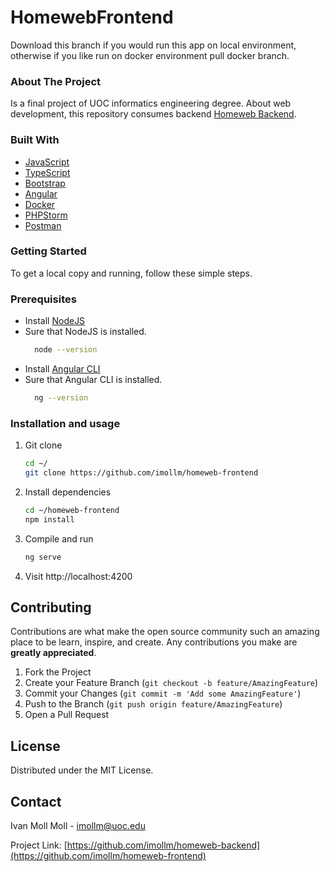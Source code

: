 # HomewebFrontend

Download this branch if you would run this app on local environment, otherwise if you like run on docker environment pull docker branch.


<!-- ABOUT THE PROJECT -->
### About The Project

Is a final project of UOC informatics engineering degree. About web development, this repository consumes backend [Homeweb Backend](https://github.com/imollm/homeweb-backend).

### Built With

* [JavaScript](https://developer.mozilla.org/es/docs/Web/JavaScript)
* [TypeScript](https://www.typescriptlang.org/)
* [Bootstrap](https://getbootstrap.com/)  
* [Angular](https://laravel.com/)
* [Docker](https://www.docker.com/)
* [PHPStorm](https://www.jetbrains.com/es-es/phpstorm/)
* [Postman](https://www.postman.com/)


<!-- GETTING STARTED -->
### Getting Started

To get a local copy and running, follow these simple steps.

### Prerequisites

* Install [NodeJS](https://nodejs.org/es/download/)
* Sure that NodeJS is installed.
    ```sh
      node --version
    ```
* Install [Angular CLI](https://angular.io/cli)
* Sure that Angular CLI is installed.
    ```sh
      ng --version
    ```

### Installation and usage

1. Git clone
   ```sh
   cd ~/
   git clone https://github.com/imollm/homeweb-frontend
   ```
2. Install dependencies
   ```sh
   cd ~/homeweb-frontend
   npm install
   ```
3. Compile and run
   ```sh
   ng serve
   ```
4. Visit http://localhost:4200

<!-- CONTRIBUTING -->
## Contributing

Contributions are what make the open source community such an amazing place to be learn, inspire, and create. Any contributions you make are **greatly appreciated**.

1. Fork the Project
2. Create your Feature Branch (`git checkout -b feature/AmazingFeature`)
3. Commit your Changes (`git commit -m 'Add some AmazingFeature'`)
4. Push to the Branch (`git push origin feature/AmazingFeature`)
5. Open a Pull Request

<!-- LICENSE -->
## License

Distributed under the MIT License.

<!-- CONTACT -->
## Contact

Ivan Moll Moll - imollm@uoc.edu

Project Link: [https://github.com/imollm/homeweb-backend](https://github.com/imollm/homeweb-frontend)

